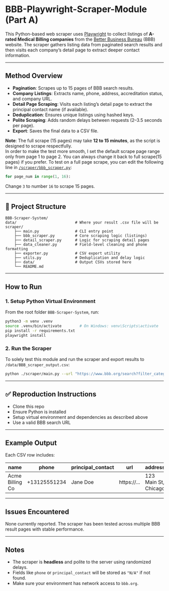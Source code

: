 # BBB-Playwright-Scraper-Module (Part A)

This Python-based web scraper uses [Playwright](https://playwright.dev/python/) to collect listings of **A-rated Medical Billing companies** from the [Better Business Bureau](https://www.bbb.org) (BBB) website. The scraper gathers listing data from paginated search results and then visits each company’s detail page to extract deeper contact information.

---

##  Method Overview

- **Pagination**: Scrapes up to 15 pages of BBB search results.
- **Company Listings**: Extracts name, phone, address, accreditation status, and company URL.
- **Detail Page Scraping**: Visits each listing’s detail page to extract the principal contact name (if available).
- **Deduplication**: Ensures unique listings using hashed keys.
- **Polite Scraping**: Adds random delays between requests (2–3.5 seconds per page).
- **Export**: Saves the final data to a CSV file.

 **Note**: The full scrape (15 pages) may take **12 to 15 minutes**, as the script is designed to scrape respectfully.  
In order to make the test more smooth, I set the default scrape page range only from page 1 to page 2. You can always 
change it back to full scrape(15 pages) if you prefer.
To test on a full page scrape, you can edit the following line in [`/scraper/bbb_scraper.py`](./scraper/bbb_scraper.py):

```python
for page_num in range(1, 16):
```

Change `3` to number `16` to scrape 15 pages.

---

## 📁 Project Structure

```
BBB-Scraper-System/
data/                          # Where your result .csv file will be
scraper/
    ├── main.py                # CLI entry point
    ├── bbb_scraper.py         # Core scraping logic (listings)
    ├── detail_scraper.py      # Logic for scraping detail pages
    ├── data_cleaner.py        # Field-level cleaning and phone formatting
    ├── exporter.py            # CSV export utility
    ├── utils.py               # Deduplication and delay logic
    ├── data/                  # Output CSVs stored here
    └── README.md              
```

---

## How to Run

### 1. Setup Python Virtual Environment

From the root folder `BBB-Scraper-System`, run:

```bash
python3 -m venv .venv
source .venv/bin/activate        # On Windows: venv\Scripts\activate
pip install -r requirements.txt
playwright install
```

### 2. Run the Scraper

To solely test this module and run the scraper and export results to `/data/BBB_scraper_output.csv`:

```bash
python ./scraper/main.py --url "https://www.bbb.org/search?filter_category=60548-100&filter_category=60142-000&filter_ratings=A&find_country=USA&find_text=Medical+Billing" --out data/BBB_scraper_output.csv
```

---

## ✅ Reproduction Instructions

- Clone this repo
- Ensure Python is installed
- Setup virtual environment and dependencies as described above
- Use a valid BBB search URL

---

## Example Output

Each CSV row includes:

| name           | phone           | principal_contact | url             | address              | accreditation   |
|----------------|------------------|--------------------|------------------|-----------------------|-----------------|
| Acme Billing Co | +13125551234     | Jane Doe           | https://...      | 123 Main St, Chicago  | Accredited      |

---

## Issues Encountered

None currently reported. The scraper has been tested across multiple BBB result pages with stable performance.

---

## Notes

- The scraper is **headless** and polite to the server using randomized delays.
- Fields like `phone` or `principal_contact` will be stored as `"N/A"` if not found.
- Make sure your environment has network access to `bbb.org`.
